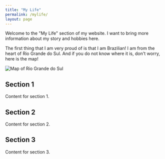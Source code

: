 ```yaml
---
title: "My Life"
permalink: /mylife/
layout: page
---
```


Welcome to the "My Life" section of my website. I want to bring more information about my story and hobbies here.

The first thing that I am very proud of is that I am Brazilian! I am from the heart of Rio Grande do Sul. And if you do not know where it is, don't worry, here is the map! 

![Map of Rio Grande do Sul](https://github.com/jordanarechgs/jordanarechgs.github.io/raw/master/images/riograndedosul.png)


## Section 1
Content for section 1.

## Section 2
Content for section 2.

## Section 3
Content for section 3.
